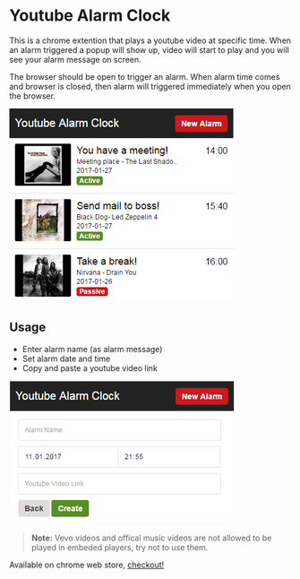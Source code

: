 # Youtube Alarm Clock
This is a chrome extention that plays a youtube video at specific time. When an alarm triggered a popup will show up, video will start to play and you will see your alarm message on screen. 

The browser should be open to trigger an alarm. When alarm time comes and browser is closed, then alarm will triggered immediately when you open the browser.


![](https://github.com/feyyazakkus/youtube-alarm-clock/blob/master/img/screenshot.png?raw=true)


## Usage
* Enter alarm name (as alarm message)
* Set alarm date and time
* Copy and paste a youtube video link

![](https://github.com/feyyazakkus/youtube-alarm-clock/blob/master/img/screenshot-2.png?raw=true)

> **Note:** Vevo videos and offical music videos are not allowed to be played in embeded players, try not to use them.



Available on chrome web store, [checkout!](https://chrome.google.com/webstore/detail/youtube-alarm-clock/ehlpgfcbbkfhglelonfjbgkeaebomjeh)